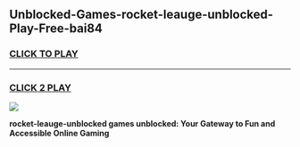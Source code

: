 
## Unblocked-Games-rocket-leauge-unblocked-Play-Free-bai84
<h3>
<a href="https://premium76.site?title=rocket-leauge-unblocked&ref=19M">CLICK TO PLAY</a></h3>
<hr>

<h3>
<a href="https://premium76.site?title=rocket-leauge-unblocked&ref=19M">CLICK 2 PLAY</a>
  
</h3>

<a href="https://premium76.site?title=rocket-leauge-unblocked&ref=19M"><img src="https://clearcache.store/games.png"></a>


**rocket-leauge-unblocked games unblocked: Your Gateway to Fun and Accessible Online Gaming**

